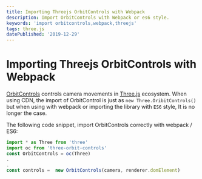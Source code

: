 ```yaml
---
title: Importing Threejs OrbitControls with Webpack
description: Import OrbitControls with Webpack or es6 style.
keywords: 'import orbitcontrols,webpack,threejs'
tags: three.js
datePublished: '2019-12-29'
---
```


# Importing Threejs OrbitControls with Webpack

[OrbitControls](https://threejs.org/docs/#examples/en/controls/OrbitControls) controls camera movements in [Three.js]() ecosystem. When using CDN, the import of OrbitControl is just as `new Three.OribitControls()` but when using with webpack or importing the library with `ES6` style, It is no longer the case.

The following code snippet, import OrbitControls correctly with webpack / ES6:

```javascript
import * as Three from 'three'
import oc from 'three-orbit-controls'
const OrbitControls = oc(Three)
.
.
const controls =  new OrbitControls(camera, renderer.domElement)
```
